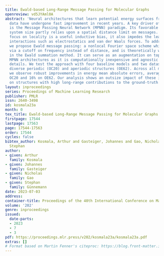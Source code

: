 ```yaml
---
title: Ewald-based Long-Range Message Passing for Molecular Graphs
openreview: vd5JYAml0A
abstract: 'Neural architectures that learn potential energy surfaces from molecular
  data have undergone fast improvement in recent years. A key driver of this success
  is the Message Passing Neural Network (MPNN) paradigm. Its favorable scaling with
  system size partly relies upon a spatial distance limit on messages. While this
  focus on locality is a useful inductive bias, it also impedes the learning of long-range
  interactions such as electrostatics and van der Waals forces. To address this drawback,
  we propose Ewald message passing: a nonlocal Fourier space scheme which limits interactions
  via a cutoff on frequency instead of distance, and is theoretically well-founded
  in the Ewald summation method. It can serve as an augmentation on top of existing
  MPNN architectures as it is computationally inexpensive and agnostic to architectural
  details. We test the approach with four baseline models and two datasets containing
  diverse periodic (OC20) and aperiodic structures (OE62). Across all models and datasets,
  we observe robust improvements in energy mean absolute errors, averaging 10% on
  OC20 and 16% on OE62. Our analysis shows an outsize impact of these improvements
  on structures with high long-range contributions to the ground-truth energy.'
layout: inproceedings
series: Proceedings of Machine Learning Research
publisher: PMLR
issn: 2640-3498
id: kosmala23a
month: 0
tex_title: Ewald-based Long-Range Message Passing for Molecular Graphs
firstpage: 17544
lastpage: 17563
page: 17544-17563
order: 17544
cycles: false
bibtex_author: Kosmala, Arthur and Gasteiger, Johannes and Gao, Nicholas and G\"{u}nnemann,
  Stephan
author:
- given: Arthur
  family: Kosmala
- given: Johannes
  family: Gasteiger
- given: Nicholas
  family: Gao
- given: Stephan
  family: Günnemann
date: 2023-07-03
address: 
container-title: Proceedings of the 40th International Conference on Machine Learning
volume: '202'
genre: inproceedings
issued:
  date-parts:
  - 2023
  - 7
  - 3
pdf: https://proceedings.mlr.press/v202/kosmala23a/kosmala23a.pdf
extras: []
# Format based on Martin Fenner's citeproc: https://blog.front-matter.io/posts/citeproc-yaml-for-bibliographies/
---
```

